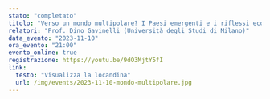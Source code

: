 ```yaml
---
stato: "completato"
titolo: "Verso un mondo multipolare? I Paesi emergenti e i riflessi economici e finanziari"
relatori: "Prof. Dino Gavinelli (Università degli Studi di Milano)"
data_evento: "2023-11-10"
ora_evento: "21:00"
evento_online: true
registrazione: https://youtu.be/9dO3MjtY5fI
link:
  testo: "Visualizza la locandina"
  url: /img/events/2023-11-10-mondo-multipolare.jpg
---
```

